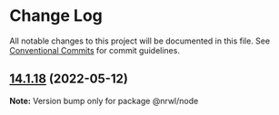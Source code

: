 # Change Log

All notable changes to this project will be documented in this file.
See [Conventional Commits](https://conventionalcommits.org) for commit guidelines.

## [14.1.18](https://github.com/nrwl/nx/compare/14.1.5...14.1.18) (2022-05-12)

**Note:** Version bump only for package @nrwl/node
